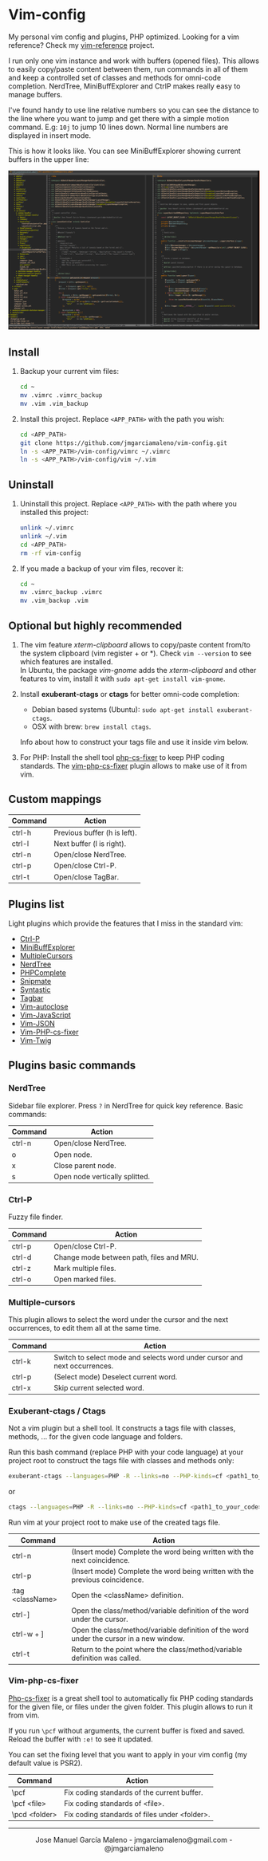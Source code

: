 # Vim-config

My personal vim config and plugins, PHP optimized. Looking for a vim reference? Check my [vim-reference](https://github.com/jmgarciamaleno/vim-reference) project.

I run only one vim instance and work with buffers (opened files). This allows to easily copy/paste content between them, run commands in all of them and keep a controlled set of classes and methods for omni-code completion. NerdTree, MiniBuffExplorer and CtrlP makes really easy to manage buffers.

I've found handy to use line relative numbers so you can see the distance to the line where you want to jump and get there with a simple motion command. E.g: `10j` to jump 10 lines down. Normal line numbers are displayed in insert mode.

This is how it looks like. You can see MiniBuffExplorer showing current buffers in the upper line:

![alt vim](vim.png)

## Install

1. Backup your current vim files:

    ```bash
    cd ~
    mv .vimrc .vimrc_backup
    mv .vim .vim_backup
    ```

2. Install this project. Replace `<APP_PATH>` with the path you wish:

    ```bash
    cd <APP_PATH>
    git clone https://github.com/jmgarciamaleno/vim-config.git
    ln -s <APP_PATH>/vim-config/vimrc ~/.vimrc
    ln -s <APP_PATH>/vim-config/vim ~/.vim
    ```

## Uninstall

1. Uninstall this project. Replace `<APP_PATH>` with the path where you installed this project:

    ```bash
    unlink ~/.vimrc
    unlink ~/.vim
    cd <APP_PATH>
    rm -rf vim-config
    ```

2. If you made a backup of your vim files, recover it:

    ```bash
    cd ~
    mv .vimrc_backup .vimrc
    mv .vim_backup .vim
    ```

## Optional but highly recommended

1. The vim feature *xterm-clipboard* allows to copy/paste content from/to the system clipboard (vim register + or \*). Check `vim --version` to see which features are installed.  
In Ubuntu, the package *vim-gnome* adds the *xterm-clipboard* and other features to vim, install it with `sudo apt-get install vim-gnome`.

2. Install **exuberant-ctags** or **ctags** for better omni-code completion:
    - Debian based systems (Ubuntu): `sudo apt-get install exuberant-ctags`.
    - OSX with brew: `brew install ctags`.

    Info about how to construct your tags file and use it inside vim below.

3. For PHP: Install the shell tool [php-cs-fixer](http://cs.sensiolabs.org/) to keep PHP coding standards. The [vim-php-cs-fixer](https://github.com/stephpy/vim-php-cs-fixer) plugin allows to make use of it from vim.

## Custom mappings

| Command | Action |
|---------|--------|
| ctrl-h | Previous buffer (h is left). |
| ctrl-l | Next buffer (l is right). |
| ctrl-n | Open/close NerdTree. |
| ctrl-p | Open/close Ctrl-P. |
| ctrl-t | Open/close TagBar. |

## Plugins list

Light plugins which provide the features that I miss in the standard vim:

- [Ctrl-P](https://github.com/kien/ctrlp.vim)
- [MiniBuffExplorer](https://github.com/fholgado/minibufexpl.vim)
- [MultipleCursors](https://github.com/terryma/vim-multiple-cursors)
- [NerdTree](https://github.com/scrooloose/nerdtree)
- [PHPComplete](https://github.com/shawncplus/phpcomplete.vim)
- [Snipmate](https://github.com/msanders/snipmate.vim)
- [Syntastic](https://github.com/scrooloose/syntastic)
- [Tagbar](https://github.com/majutsushi/tagbar)
- [Vim-autoclose](https://github.com/Townk/vim-autoclose)
- [Vim-JavaScript](https://github.com/pangloss/vim-javascript)
- [Vim-JSON](https://github.com/elzr/vim-json)
- [Vim-PHP-cs-fixer](https://github.com/stephpy/vim-php-cs-fixer)
- [Vim-Twig](https://github.com/beyondwords/vim-twig)

## Plugins basic commands

### NerdTree

Sidebar file explorer. Press `?` in NerdTree for quick key reference. Basic commands:

| Command | Action |
|---------|--------|
| ctrl-n | Open/close NerdTree. |
| o | Open node. |
| x | Close parent node. |
| s | Open node vertically splitted. |

### Ctrl-P

Fuzzy file finder.

| Command | Action |
|---------|--------|
| ctrl-p | Open/close Ctrl-P. |
| ctrl-d | Change mode between path, files and MRU. |
| ctrl-z | Mark multiple files. |
| ctrl-o | Open marked files. |

### Multiple-cursors

This plugin allows to select the word under the cursor and the next occurrences, to edit them all at the same time.

| Command | Action |
|---------|--------|
| ctrl-k | Switch to select mode and selects word under cursor and next occurrences. |
| ctrl-p | (Select mode) Deselect current word. |
| ctrl-x | Skip current selected word. |

### Exuberant-ctags / Ctags

Not a vim plugin but a shell tool. It constructs a tags file with classes, methods, ... for the given code language and folders.

Run this bash command (replace PHP with your code language) at your project root to construct the tags file with classes and methods only:

```bash
exuberant-ctags --languages=PHP -R --links=no --PHP-kinds=cf <path1_to_your_code> <path2_to_your_code> ...
```
or

```bash
ctags --languages=PHP -R --links=no --PHP-kinds=cf <path1_to_your_code> <path2_to_your_code> ...
```

Run vim at your project root to make use of the created tags file.

| Command | Action |
|---------|--------|
| ctrl-n | (Insert mode) Complete the word being written with the next coincidence. |
| ctrl-p | (Insert mode) Complete the word being written with the previous coincidence. |
| :tag \<className> | Open the \<className> definition. |
| ctrl-] | Open the class/method/variable definition of the word under the cursor. |
| ctrl-w + ] | Open the class/method/variable definition of the word under the cursor in a new window. |
| ctrl-t | Return to the point where the class/method/variable definition was called. |

### Vim-php-cs-fixer

[Php-cs-fixer](http://cs.sensiolabs.org/) is a great shell tool to automatically fix PHP coding standards for the given file, or files under the given folder. This plugin allows to run it from vim.

If you run `\pcf` without arguments, the current buffer is fixed and saved. Reload the buffer with `:e!` to see it updated.

You can set the fixing level that you want to apply in your vim config (my default value is PSR2).

| Command | Action |
|---------|--------|
| \pcf | Fix coding standards of the current buffer. |
| \pcf \<file> | Fix coding standards of \<file>. |
| \pcd \<folder> | Fix coding standards of files under \<folder>. |

---

<center>Jose Manuel García Maleno - jmgarciamaleno@gmail.com - @jmgarciamaleno</center>

